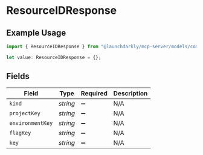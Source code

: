 # ResourceIDResponse

## Example Usage

```typescript
import { ResourceIDResponse } from "@launchdarkly/mcp-server/models/components";

let value: ResourceIDResponse = {};
```

## Fields

| Field              | Type               | Required           | Description        |
| ------------------ | ------------------ | ------------------ | ------------------ |
| `kind`             | *string*           | :heavy_minus_sign: | N/A                |
| `projectKey`       | *string*           | :heavy_minus_sign: | N/A                |
| `environmentKey`   | *string*           | :heavy_minus_sign: | N/A                |
| `flagKey`          | *string*           | :heavy_minus_sign: | N/A                |
| `key`              | *string*           | :heavy_minus_sign: | N/A                |